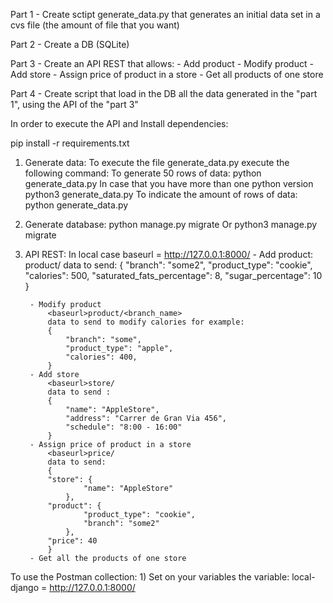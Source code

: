 Part 1
    - Create sctipt generate_data.py that generates an initial data set in a cvs file (the amount of file that you want)


Part 2
    - Create a DB (SQLite)  

Part 3
    - Create an API REST that allows:
        - Add product
        - Modify product
        - Add store
        - Assign price of product in a store
        - Get all products of one store


Part 4
    - Create script that load in the DB all the data generated in the "part 1", using the API of the "part 3"




In order to execute the API and 
Install dependencies:

pip install -r requirements.txt

1) Generate data:
    To execute the file generate_data.py execute the following command:
        To generate 50 rows of data:
            python generate_data.py <amount of csv files that I want to generate>
            In case that you have more than one python version
            python3 generate_data.py <amount of csv files that I want to generate> 
        To indicate the amount of rows of data:
            python generate_data.py <amount of csv files that I want to generate> <amount of data to generate>


2) Generate database:
    python manage.py migrate
    Or python3 manage.py migrate


3) API REST:
    In local case baseurl =  http://127.0.0.1:8000/
        - Add product:
            <baseurl>product/
            data to send:
            {
                "branch": "some2",
                "product_type": "cookie",
                "calories": 500,
                "saturated_fats_percentage": 8,
                "sugar_percentage": 10
            }

        - Modify product
            <baseurl>product/<branch_name>
            data to send to modify calories for example:
            {
                "branch": "some",
                "product_type": "apple",
                "calories": 400,
            }
        - Add store
            <baseurl>store/
            data to send :
            {
                "name": "AppleStore",
                "address": "Carrer de Gran Via 456",
                "schedule": "8:00 - 16:00"
            }
        - Assign price of product in a store
            <baseurl>price/
            data to send:
            {
            "store": {
                    "name": "AppleStore"
                },
            "product": {
                    "product_type": "cookie",
                    "branch": "some2"
                },
            "price": 40
            }
        - Get all the products of one store


To use the Postman collection:
    1) Set on your variables the variable:
        local-django = http://127.0.0.1:8000/